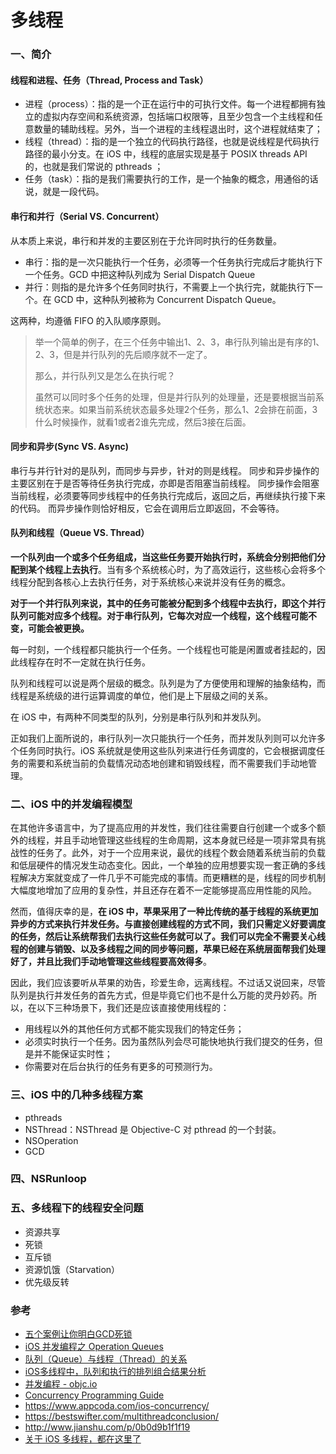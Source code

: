 
# 多线程


### 一、简介

#### 线程和进程、任务（Thread, Process and Task）

- 进程（process）：指的是一个正在运行中的可执行文件。每一个进程都拥有独立的虚拟内存空间和系统资源，包括端口权限等，且至少包含一个主线程和任意数量的辅助线程。另外，当一个进程的主线程退出时，这个进程就结束了；
- 线程（thread）：指的是一个独立的代码执行路径，也就是说线程是代码执行路径的最小分支。在 iOS 中，线程的底层实现是基于 POSIX threads API 的，也就是我们常说的 pthreads ；
- 任务（task）：指的是我们需要执行的工作，是一个抽象的概念，用通俗的话说，就是一段代码。

#### 串行和并行（Serial VS. Concurrent）

从本质上来说，串行和并发的主要区别在于允许同时执行的任务数量。
- 串行：指的是一次只能执行一个任务，必须等一个任务执行完成后才能执行下一个任务。GCD 中把这种队列成为 Serial Dispatch Queue
- 并行：则指的是允许多个任务同时执行，不需要上一个执行完，就能执行下一个。在 GCD 中，这种队列被称为 Concurrent Dispatch Queue。

这两种，均遵循 FIFO 的入队顺序原则。

> 举一个简单的例子，在三个任务中输出1、2、3，串行队列输出是有序的1、2、3，但是并行队列的先后顺序就不一定了。
>
> 那么，并行队列又是怎么在执行呢？
>
> 虽然可以同时多个任务的处理，但是并行队列的处理量，还是要根据当前系统状态来。如果当前系统状态最多处理2个任务，那么1、2会排在前面，3什么时候操作，就看1或者2谁先完成，然后3接在后面。


#### 同步和异步(Sync VS. Async)

串行与并行针对的是队列，而同步与异步，针对的则是线程。
同步和异步操作的主要区别在于是否等待任务执行完成，亦即是否阻塞当前线程。
同步操作会阻塞当前线程，必须要等同步线程中的任务执行完成后，返回之后，再继续执行接下来的代码。
而异步操作则恰好相反，它会在调用后立即返回，不会等待。

#### 队列和线程（Queue VS. Thread）

**一个队列由一个或多个任务组成，当这些任务要开始执行时，系统会分别把他们分配到某个线程上去执行**。当有多个系统核心时，为了高效运行，这些核心会将多个线程分配到各核心上去执行任务，对于系统核心来说并没有任务的概念。

**对于一个并行队列来说，其中的任务可能被分配到多个线程中去执行，即这个并行队列可能对应多个线程。对于串行队列，它每次对应一个线程，这个线程可能不变，可能会被更换。**

每一时刻，一个线程都只能执行一个任务。一个线程也可能是闲置或者挂起的，因此线程存在时不一定就在执行任务。

队列和线程可以说是两个层级的概念。队列是为了方便使用和理解的抽象结构，而线程是系统级的进行运算调度的单位，他们是上下层级之间的关系。

在 iOS 中，有两种不同类型的队列，分别是串行队列和并发队列。

正如我们上面所说的，串行队列一次只能执行一个任务，而并发队列则可以允许多个任务同时执行。iOS 系统就是使用这些队列来进行任务调度的，它会根据调度任务的需要和系统当前的负载情况动态地创建和销毁线程，而不需要我们手动地管理。


### 二、iOS 中的并发编程模型

在其他许多语言中，为了提高应用的并发性，我们往往需要自行创建一个或多个额外的线程，并且手动地管理这些线程的生命周期，这本身就已经是一项非常具有挑战性的任务了。此外，对于一个应用来说，最优的线程个数会随着系统当前的负载和低层硬件的情况发生动态变化。因此，一个单独的应用想要实现一套正确的多线程解决方案就变成了一件几乎不可能完成的事情。而更糟糕的是，线程的同步机制大幅度地增加了应用的复杂性，并且还存在着不一定能够提高应用性能的风险。

然而，值得庆幸的是，**在 iOS 中，苹果采用了一种比传统的基于线程的系统更加异步的方式来执行并发任务。与直接创建线程的方式不同，我们只需定义好要调度的任务，然后让系统帮我们去执行这些任务就可以了。我们可以完全不需要关心线程的创建与销毁、以及多线程之间的同步等问题，苹果已经在系统层面帮我们处理好了，并且比我们手动地管理这些线程要高效得多**。

因此，我们应该要听从苹果的劝告，珍爱生命，远离线程。不过话又说回来，尽管队列是执行并发任务的首先方式，但是毕竟它们也不是什么万能的灵丹妙药。所以，在以下三种场景下，我们还是应该直接使用线程的：
- 用线程以外的其他任何方式都不能实现我们的特定任务；
- 必须实时执行一个任务。因为虽然队列会尽可能快地执行我们提交的任务，但是并不能保证实时性；
- 你需要对在后台执行的任务有更多的可预测行为。

### 三、iOS 中的几种多线程方案
- pthreads
- NSThread：NSThread 是 Objective-C 对 pthread 的一个封装。
- NSOperation
- GCD


### 四、NSRunloop

### 五、多线程下的线程安全问题
- 资源共享
- 死锁
- 互斥锁
- 资源饥饿（Starvation）
- 优先级反转

### 参考

- [五个案例让你明白GCD死锁](http://www.superqq.com/blog/2015/10/16/five-case-know-gcd/)
- [iOS 并发编程之 Operation Queues](http://blog.leichunfeng.com/blog/2015/07/29/ios-concurrency-programming-operation-queues/)
- [队列（Queue）与线程（Thread）的关系](https://starrrry.github.io/14731507957502.html)
- [iOS多线程中，队列和执行的排列组合结果分析](http://www.cnblogs.com/dsxniubility/p/4296937.html)
- [并发编程 - objc.io](https://www.objc.io/issues/2-concurrency/)
- [Concurrency Programming Guide](https://developer.apple.com/library/content/documentation/General/Conceptual/ConcurrencyProgrammingGuide/Introduction/Introduction.html)
- https://www.appcoda.com/ios-concurrency/
- https://bestswifter.com/multithreadconclusion/
- http://www.jianshu.com/p/0b0d9b1f1f19
- [关于 iOS 多线程，都在这里了](http://www.jianshu.com/p/6a6722f12fe3)
